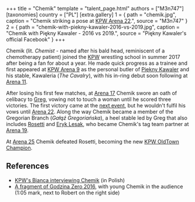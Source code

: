 +++
title = "Chemik"
template = "talent_page.html"
authors = ["M3n747"]
[taxonomies]
country = ["PL"]
[extra.gallery]
1 = { path = "chemik.jpg", caption = "Chemik striking a pose at [KPW Arena 22](@/e/kpw/2023-05-19-kpw-arena-22.md).", source = "M3n747" }
2 = { path = "chemik-with-piekny-kawaler-2016-vs-2019.jpg", caption = "Chemik with Piękny Kawaler - 2016 vs 2019.", source = "Piękny Kawaler's official Facebook" }
+++

Chemik (lit. _Chemist_ - named after his bald head, reminiscent of a chemotherapy patient) joined the [KPW](@/o/kpw.md) wrestling school in summer 2017 after being a fan for about a year.
He made quick progress as a trainee and first appeared at [KPW Arena 9](@/e/kpw/2018-03-10-kpw-arena-9-na-krawedzi.md) as the personal butler of [Piękny Kawaler](@/w/piekny-kawaler.md) and his stable, Kawaleria (_The Cavalry_), with his in-ring debut soon following at [Arena 11](@/e/kpw/2018-11-03-kpw-arena-11-podwojne-zagrozenie.md).

After losing his first few matches, at [Arena 17](2021-08-21-kpw-arena-17-odrodzenie.md) Chemik swore an oath of celibacy to [Greg](@/w/greg.md), vowing not to touch a woman until he scored three victories.
The first victory came at the [next event](@/e/kpw/2022-03-18-kpw-arena-18-powrot-do-przyszlosci.md), but he wouldn't fulfil his vows until [Arena 22](@/e/kpw/2023-05-19-kpw-arena-22.md).
Along the way Chemik became a member of the Gregorian Branch (_Gałąź Gregoriańska_), a heel stable led by Greg that also includes [Rosetti](@/w/rosetti.md) and [Eryk Lesak](@/w/eryk-lesak.md), who became Chemik's tag team partner at [Arena 19](@/e/kpw/2022-06-10-kpw-arena-19-oko-za-oko.md).

At [Arena 25](@/e/kpw/2024-05-17-kpw-arena-25.md) Chemik defeated Rosetti, becoming the new [KPW OldTown Champion](@/c/kpw-old-town-championship.md).

## References

* [KPW's Bianca interviewing Chemik](https://www.youtube.com/watch?v=K7J0zvAK264) (in Polish)
* [A fragment of Godzina Zero 2016](https://youtu.be/wmAyKa51clM?si=2YCEPHWYSpdoTR3a&t=65), with young Chemik in the audience (1:05 mark, next to Robert on the right side)

<!-- None of the above was true. A gentle and caring young man with an artistic soul, Chemik enjoys casual strolls through the countryside with his five puppies, winemaking and the works of the greatest of Claudes: Debussy and Monet. He decided to become a professional wrestler when a friend of his mentioned in passing how the young man would never fit in such an uncouth world of senseless brutality, unbecoming of a delicate lover of fine arts. Always eager for a challenge, Chemik enrolled in the KPW School of Manhandling and rose to the highest echelons in a record time, surprising even the most experienced of veteras. -->
